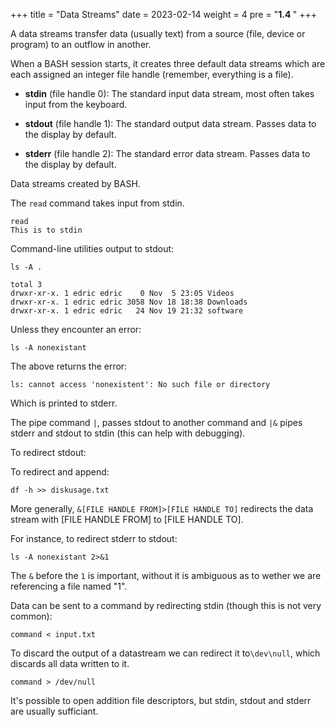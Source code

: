 +++
title = "Data Streams"
date = 2023-02-14
weight = 4
pre = "<b>1.4 </b>"
+++

A data streams transfer data (usually text) from a source (file, device or program) to an outflow in another.

When a BASH session starts, it creates three default data streams which are each assigned an integer file handle (remember, everything is a file).

- **stdin** (file handle 0):    The standard input data stream, most often takes input from the keyboard.

- **stdout** (file handle 1):      The standard output data stream. Passes data to the display by default.

- **stderr** (file handle 2):    The standard error data stream. Passes data to the display by default.

Data streams created by BASH.

The `read` command takes input from stdin.

    read
    This is to stdin

 Command-line utilities output to stdout:

    ls -A .

    total 3
    drwxr-xr-x. 1 edric edric    0 Nov  5 23:05 Videos
    drwxr-xr-x. 1 edric edric 3058 Nov 18 18:38 Downloads
    drwxr-xr-x. 1 edric edric   24 Nov 19 21:32 software

Unless they encounter an error:

    ls -A nonexistant

The above returns the error:

    ls: cannot access 'nonexistent': No such file or directory

Which is printed to stderr.

The pipe command `|`, passes stdout to another command and `|&` pipes stderr and stdout to stdin (this can help with debugging).

To redirect stdout:


To redirect and append:

    df -h >> diskusage.txt

More generally, `&[FILE HANDLE FROM]>[FILE HANDLE TO]` redirects the data stream with [FILE HANDLE FROM] to [FILE HANDLE TO].

For instance, to redirect stderr to stdout:

    ls -A nonexistant 2>&1

The `&` before the `1` is important, without it is ambiguous as to wether we are referencing a file named "1".

Data can be sent to a command by redirecting stdin (though this is not very common):

    command < input.txt

To discard the output of a datastream we can redirect it to`\dev\null`, which discards all data written to it.

    command > /dev/null

It's possible to open addition file descriptors, but stdin, stdout and stderr are usually sufficiant.

